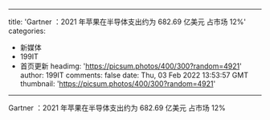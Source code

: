 
---
title: 'Gartner ：2021 年苹果在半导体支出约为 682.69 亿美元  占市场 12%'
categories: 
 - 新媒体
 - 199IT
 - 首页更新
headimg: 'https://picsum.photos/400/300?random=4921'
author: 199IT
comments: false
date: Thu, 03 Feb 2022 13:53:57 GMT
thumbnail: 'https://picsum.photos/400/300?random=4921'
---

<div>   
Gartner ：2021 年苹果在半导体支出约为 682.69 亿美元  占市场 12%  
</div>
            